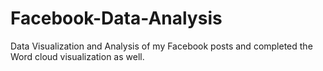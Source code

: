 # Facebook-Data-Analysis
Data Visualization and Analysis of my Facebook posts and completed the Word cloud visualization as well.
